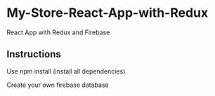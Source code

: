 # My-Store-React-App-with-Redux
 React App with Redux and Firebase
 
## Instructions

Use npm install (install all dependencies)

Create your own firebase database
